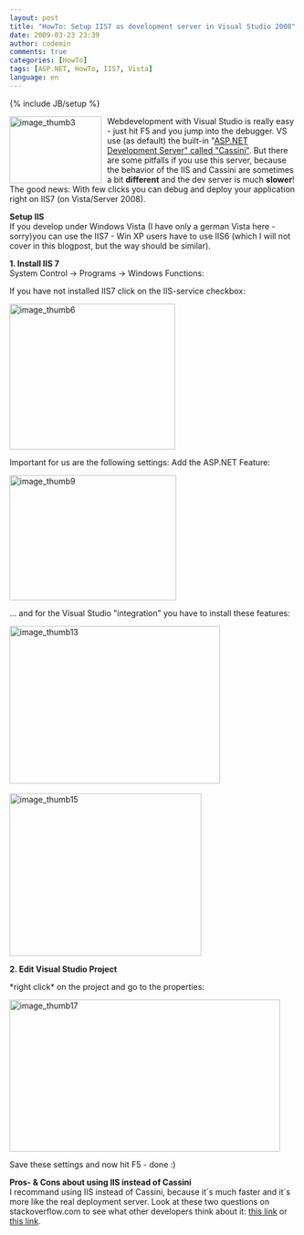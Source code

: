 ```yaml
---
layout: post
title: "HowTo: Setup IIS7 as development server in Visual Studio 2008"
date: 2009-03-23 23:39
author: codemin
comments: true
categories: [HowTo]
tags: [ASP.NET, HowTo, IIS7, Vista]
language: en
---
```

{% include JB/setup %}
<p><img style="border-top-width: 0px; border-left-width: 0px; border-bottom-width: 0px; margin: 0px 10px 0px 0px; border-right-width: 0px" height="117" alt="image_thumb3" src="http://code-inside.de/blog-in/wp-content/uploads/image-thumb3-thumb2.png" width="161" align="left" border="0" />Webdevelopment with Visual Studio is really easy - just hit F5 and you jump into the debugger. VS use (as default) the built-in &quot;<a href="http://msdn.microsoft.com/de-de/library/58wxa9w5(VS.80).aspx">ASP.NET Development Server&quot; called &quot;Cassini&quot;</a>. But there are some pitfalls if you use this server, because the behavior of the IIS and Cassini are sometimes a bit <strong>different</strong> and the dev server is much <strong>slower</strong>! The good news: With few clicks you can debug and deploy your application right on IIS7 (on Vista/Server 2008).</p> 
<!--more-->
  <p><strong>Setup IIS      <br /></strong>If you develop under Windows Vista (I have only a german Vista here - sorry)you can use the IIS7 - Win XP users have to use IIS6 (which I will not cover in this blogpost, but the way should be similar).</p>  <p><strong>1. Install IIS 7      <br /></strong>System Control -&gt; Programs -&gt; Windows Functions:</p>  <p>If you have not installed IIS7 click on the IIS-service checkbox:</p>  <p><a href="http://code-inside.de/blog-in/wp-content/uploads/image-thumb610.png"><img style="border-top-width: 0px; border-left-width: 0px; border-bottom-width: 0px; border-right-width: 0px" height="255" alt="image_thumb6" src="http://code-inside.de/blog-in/wp-content/uploads/image-thumb6-thumb2.png" width="290" border="0" /></a> </p>  <p>Important for us are the following settings: Add the ASP.NET Feature:</p>  <p><a href="http://code-inside.de/blog-in/wp-content/uploads/image-thumb94.png"><img style="border-top-width: 0px; border-left-width: 0px; border-bottom-width: 0px; border-right-width: 0px" height="219" alt="image_thumb9" src="http://code-inside.de/blog-in/wp-content/uploads/image-thumb9-thumb3.png" width="292" border="0" /></a> </p>  <p>... and for the Visual Studio &quot;integration&quot; you have to install these features:</p>  <p><a href="http://code-inside.de/blog-in/wp-content/uploads/image-thumb133.png"><img style="border-top-width: 0px; border-left-width: 0px; border-bottom-width: 0px; border-right-width: 0px" height="276" alt="image_thumb13" src="http://code-inside.de/blog-in/wp-content/uploads/image-thumb13-thumb2.png" width="369" border="0" /></a>&#160;</p>  <p><a href="http://code-inside.de/blog-in/wp-content/uploads/image-thumb151.png"><img style="border-top-width: 0px; border-left-width: 0px; border-bottom-width: 0px; border-right-width: 0px" height="285" alt="image_thumb15" src="http://code-inside.de/blog-in/wp-content/uploads/image-thumb15-thumb.png" width="336" border="0" /></a> </p>  <p><strong>2. Edit Visual Studio Project</strong></p>  <p>*right click* on the project and go to the properties:</p>  <p><a href="http://code-inside.de/blog-in/wp-content/uploads/image-thumb171.png"><img style="border-top-width: 0px; border-left-width: 0px; border-bottom-width: 0px; border-right-width: 0px" height="266" alt="image_thumb17" src="http://code-inside.de/blog-in/wp-content/uploads/image-thumb17-thumb.png" width="474" border="0" /></a> </p>  <p>Save these settings and now hit F5 - done :)</p>  <p><strong>Pros- &amp; Cons about using IIS instead of Cassini      <br /></strong>I recommand using IIS instead of Cassini, because it&#180;s much faster and it&#180;s more like the real deployment server. Look at these two questions on stackoverflow.com to see what other developers think about it: <a href="http://stackoverflow.com/questions/281667/asp-net-development-server-or-localhost-iis">this link</a> or <a href="http://stackoverflow.com/questions/103785/what-are-the-disadvantages-of-using-cassini-instead-of-iis">this link</a>.</p>
